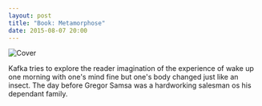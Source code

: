 ```yaml
---
layout: post
title: "Book: Metamorphose"
date: 2015-08-07 20:00
---
```


![Cover](http://www.cafardcosmique.com/IMG/jpg/Kafka.Metamorphose.EN.jpg)

Kafka tries to explore the reader imagination of the experience of wake up one morning with one's mind fine but one's body changed just like an insect. The day before Gregor Samsa was a hardworking salesman os his dependant family.